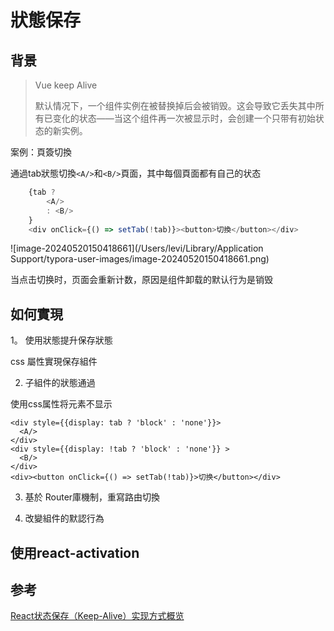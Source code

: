 # 狀態保存



## 背景

>Vue keep Alive
>
>默认情况下，一个组件实例在被替换掉后会被销毁。这会导致它丢失其中所有已变化的状态——当这个组件再一次被显示时，会创建一个只带有初始状态的新实例。

案例：頁簽切換

通過tab狀態切換`<A/>`和`<B/>`頁面，其中每個頁面都有自己的状态

~~~js
    {tab ?
        <A/>
        : <B/>
    }
    <div onClick={() => setTab(!tab)}><button>切換</button></div>
~~~

![image-20240520150418661](/Users/levi/Library/Application Support/typora-user-images/image-20240520150418661.png)

当点击切换时，页面会重新计数，原因是组件卸载的默认行为是销毁

## 如何實現

1。 使用狀態提升保存狀態

css 屬性實現保存組件

2. 子組件的狀態通過

使用css属性将元素不显示

~~~tsx
<div style={{display: tab ? 'block' : 'none'}}>
  <A/>
</div>
<div style={{display: !tab ? 'block' : 'none'}} >
  <B/>
</div>
<div><button onClick={() => setTab(!tab)}>切换</button></div>
~~~

3. 基於 Router庫機制，重寫路由切換



4. 改變組件的默認行為



## 使用react-activation



## 参考

[React状态保存（Keep-Alive）实现方式概览](https://juejin.cn/post/7154309586671894542)

